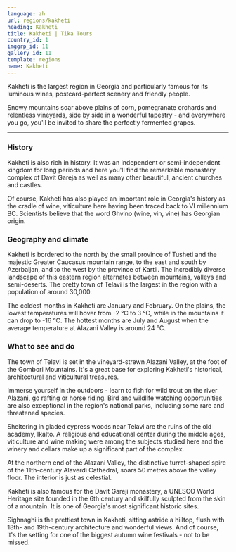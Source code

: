 ```yaml
---
language: zh
url: regions/kakheti
heading: Kakheti
title: Kakheti | Tika Tours
country_id: 1
imggrp_id: 11
gallery_id: 11
template: regions
name: Kakheti
---
```

<div class="row content-row"><!-- 1164 (1)-->

</div>

<div class="row content-row"><!-- 1165 (2)-->
<div class="col-xs-12 col-sm-6 col-md-6"><!-- 1553 -->

Kakheti is the largest region in Georgia and particularly famous for its luminous
wines, postcard\-perfect scenery and friendly people.

</div>

<div class="col-xs-12 col-sm-6 col-md-6"><!-- 1554 -->

Snowy mountains soar above plains of corn, pomegranate orchards and relentless vineyards,
side by side in a wonderful tapestry \- and everywhere you go, you'll be invited
to share the perfectly fermented grapes.

</div>

</div>

<div class="row content-row"><!-- 1166 (3)-->
<div class="col-xs-12"><!-- 1555 -->

* * *

</div>

</div>

<div class="row content-row"><!-- 1167 (4)-->
<div class="col-xs-12 col-sm-6 col-md-6"><!-- 1556 -->

### History


Kakheti is also rich in history. It was an independent or semi\-independent kingdom
for long periods and here you'll find the remarkable monastery complex of Davit
Gareja as well as many other beautiful, ancient churches and castles.

Of course, Kakheti has also played an important role in Georgia's history as the
cradle of wine, viticulture here having been traced back to VI millennium BC. Scientists
believe that the word Ghvino (wine, vin, vine) has Georgian origin.

### Geography and climate


Kakheti is bordered to the north by the small province of Tusheti and the majestic
Greater Caucasus mountain range, to the east and south by Azerbaijan, and to the
west by the province of Kartli. The incredibly diverse landscape of this eastern
region alternates between mountains, valleys and semi\-deserts. The pretty town
of Telavi is the largest in the region with a population of around 30,000.

The coldest months in Kakheti are January and February. On the plains, the lowest
temperatures will hover from \-2 °C to 3 °C, while in the mountains it can drop
to \-16 °C. The hottest months are July and August when the average temperature
at Alazani Valley is around 24 °C.

</div>

<div class="col-xs-12 col-sm-6 col-md-6"><!-- 1557 -->

### What to see and do


The town of Telavi is set in the vineyard\-strewn Alazani Valley, at the foot of
the Gombori Mountains. It's a great base for exploring Kakheti's historical, architectural
and viticultural treasures.

Immerse yourself in the outdoors \- learn to fish for wild trout on the river Alazani,
go rafting or horse riding. Bird and wildlife watching opportunities are also exceptional
in the region's national parks, including some rare and threatened species.

Sheltering in gladed cypress woods near Telavi are the ruins of the old academy,
Ikalto. A religious and educational center during the middle ages, viticulture and
wine making were among the subjects studied here and the winery and cellars make
up a significant part of the complex.

At the northern end of the Alazani Valley, the distinctive turret\-shaped spire of
the 11th\-century Alaverdi Cathedral, soars 50 metres above the valley floor. The
interior is just as celestial.

Kakheti is also famous for the Davit Gareji monastery, a UNESCO World Heritage site
founded in the 6th century and skilfully sculpted from the skin of a mountain. It
is one of Georgia's most significant historic sites.

Sighnaghi is the prettiest town in Kakheti, sitting astride a hilltop, flush with
18th\- and 19th\-century architecture and wonderful views. And of course, it's the
setting for one of the biggest autumn wine festivals \- not to be missed.

</div>

</div>
